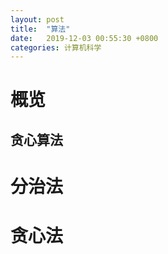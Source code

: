```yaml
---
layout: post
title:  "算法"
date:   2019-12-03 00:55:30 +0800
categories: 计算机科学
---
```


# 概览

## 贪心算法

# 分治法

# 贪心法

